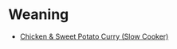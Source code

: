 # Weaning

- [Chicken & Sweet Potato Curry (Slow Cooker)](arthur/chicken-sweet-potato-curry-slow-cooker.md)
